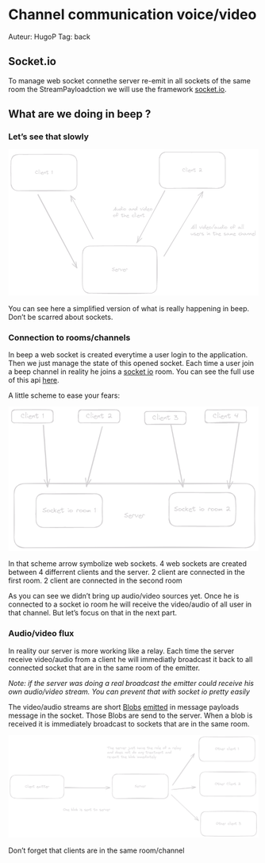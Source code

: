 # Channel communication voice/video

Auteur: HugoP 
Tag: back

## Socket.io

To manage web socket connethe server re-emit in all sockets of the same room the StreamPayloadction we will use the framework [socket.io](https://socket.io/fr/docs/v3/).

## What are we doing in beep ?

### Let’s see that slowly

![schema-cada-2024-02-05-2005(9).png](image/featureVoice/schema-cada-2024-02-05-2005(9).png)

You can see here a simplified version of what is really happening in beep. Don’t be scarred about sockets.  

### Connection to rooms/channels

In beep a web socket is created everytime a user login to the application. Then we just manage the state of this opened socket. Each time a user join a beep channel in reality he joins a [socket io](http://socket.io) room. You can see the full use of this api [here](https://socket.io/fr/docs/v3/rooms/).

A little scheme to ease your fears:

![join_room_schema.png](image/featureVoice/join_room_schema.png)

In that scheme arrow symbolize web sockets. 4 web sockets are created between 4 differrent clients and the server. 2 client are connected in the first room. 2 client are connected in the second room

As you can see we didn’t bring up audio/video sources yet. Once he is connected to a socket io room he will receive the video/audio of all user in that channel. But let’s focus on that in the next part.

### Audio/video flux

In reality our server is more working like a relay. Each time the server receive video/audio from a client he will immediatly broadcast it back to all connected socket that are in the same room of the emitter.

*Note: if the server was doing a real broadcast the emitter could receive his own audio/video stream. You can prevent that with socket io pretty easily*

The video/audio streams are short [Blobs](https://developer.mozilla.org/en-US/docs/Web/API/Blob)  [emitted](https://socket.io/fr/docs/v3/emitting-events/) in message payloads message in the socket. Those Blobs are send to the server. When a blob is received it is immediately broadcast to sockets that are in the same room. 

![blob_trip.png](image/featureVoice/blob_trip.png)

Don’t forget that clients are in the same room/channel